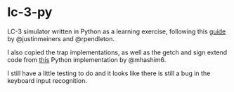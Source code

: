 # lc-3-py

LC-3 simulator written in Python as a learning exercise, following this [guide](https://www.jmeiners.com/lc3-vm) by @justinmeiners and @rpendleton.

I also copied the trap implementations, as well as the getch and sign extend code from [this](https://github.com/mhashim6/LC3-Virtual-Machine) Python implementation by @mhashim6.

I still have a little testing to do and it looks like there is still a bug in the keyboard input recognition.
